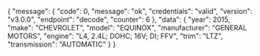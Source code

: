 {
"message": {
"code": 0,
"message": "ok",
"credentials": "valid",
"version": "v3.0.0",
"endpoint": "decode",
"counter": 6
},
"data": {
"year": 2015,
"make": "CHEVROLET",
"model": "EQUINOX",
"manufacturer": "GENERAL MOTORS",
"engine": "L4, 2.4L; DOHC; 16V; DI; FFV",
"trim": "LTZ",
"transmission": "AUTOMATIC"
}
}
